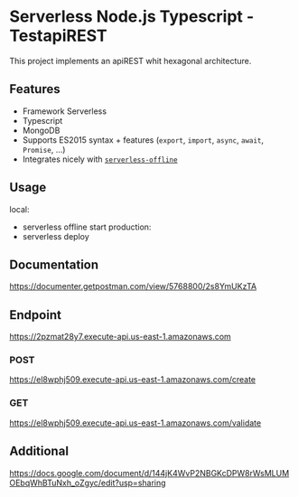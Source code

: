 # Serverless Node.js Typescript - TestapiREST

This project implements an apiREST whit hexagonal architecture.

## Features

- Framework Serverless
- Typescript
- MongoDB
- Supports ES2015 syntax + features (`export`, `import`, `async`, `await`, `Promise`, ...)
- Integrates nicely with [`serverless-offline`](https://github.com/dherault/serverless-offline)

## Usage
local:
- serverless offline start
production:
- serverless deploy

## Documentation
https://documenter.getpostman.com/view/5768800/2s8YmUKzTA

## Endpoint
https://2pzmat28y7.execute-api.us-east-1.amazonaws.com

  ### POST
  https://el8wphj509.execute-api.us-east-1.amazonaws.com/create
  ### GET
  https://el8wphj509.execute-api.us-east-1.amazonaws.com/validate

## Additional
https://docs.google.com/document/d/144jK4WvP2NBGKcDPW8rWsMLUMOEbqWhBTuNxh_oZgyc/edit?usp=sharing
